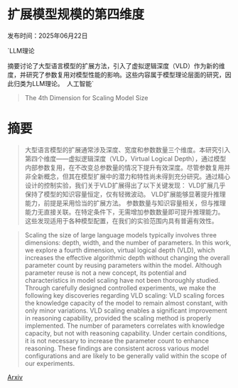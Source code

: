 # 扩展模型规模的第四维度

发布时间：2025年06月22日

`LLM理论

摘要讨论了大型语言模型的扩展方法，引入了虚拟逻辑深度（VLD）作为新的维度，并研究了参数复用对模型性能的影响。这些内容属于模型理论层面的研究，因此归类为LLM理论。` `人工智能`

> The 4th Dimension for Scaling Model Size

# 摘要

> 大型语言模型的扩展通常涉及深度、宽度和参数数量三个维度。本研究引入第四个维度——虚拟逻辑深度（VLD，Virtual Logical Depth），通过模型内部参数复用，在不改变总参数量的情况下提升有效深度。尽管参数复用并非全新概念，但其在模型扩展中的潜力和特性尚未得到充分研究。通过精心设计的控制实验，我们关于VLD扩展得出了以下关键发现：
    VLD扩展几乎保持了模型的知识容量恒定，仅有轻微波动。
    VLD扩展能够显著提升推理能力，前提是采用恰当的扩展方法。
    参数数量与知识容量相关，但与推理能力无直接关联。在特定条件下，无需增加参数数量即可提升推理能力。
    这些发现适用于各种模型配置，在我们的实验范围内具有普遍有效性。

> Scaling the size of large language models typically involves three dimensions: depth, width, and the number of parameters. In this work, we explore a fourth dimension, virtual logical depth (VLD), which increases the effective algorithmic depth without changing the overall parameter count by reusing parameters within the model. Although parameter reuse is not a new concept, its potential and characteristics in model scaling have not been thoroughly studied. Through carefully designed controlled experiments, we make the following key discoveries regarding VLD scaling:
  VLD scaling forces the knowledge capacity of the model to remain almost constant, with only minor variations.
  VLD scaling enables a significant improvement in reasoning capability, provided the scaling method is properly implemented.
  The number of parameters correlates with knowledge capacity, but not with reasoning capability. Under certain conditions, it is not necessary to increase the parameter count to enhance reasoning.
  These findings are consistent across various model configurations and are likely to be generally valid within the scope of our experiments.

[Arxiv](https://arxiv.org/abs/2506.18233)